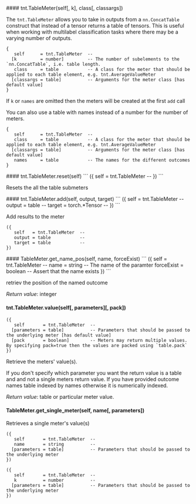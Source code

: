 <a name="TableMeter">
#### tnt.TableMeter(self[, k], class[, classargs])

The `tnt.TableMeter` allows you to take in outputs from a `nn.ConcatTable` construct
that instead of a tensor returns a table of tensors. This is useful when working with
multilabel classification tasks where there may be a varying number of outputs.

```
{
   self      = tnt.TableMeter  -- 
  [k         = number]         -- The number of subelements to the `nn.ConcatTable`, i.e. table length.
   class     = table           -- A class for the meter that should be applied to each table element, e.g. tnt.AverageValueMeter
  [classargs = table]          -- Arguments for the meter class [has default value]
}
```

If `k` or `names` are omitted then the meters will be created at the first `add` call

You can also use a table with names instead of a number for the number of meters.

```
{
   self      = tnt.TableMeter  -- 
   class     = table           -- A class for the meter that should be applied to each table element, e.g. tnt.AverageValueMeter
  [classargs = table]          -- Arguments for the meter class [has default value]
   names     = table           -- The names for the different outcomes
}
```

<a name="TableMeter.reset">
#### tnt.TableMeter.reset(self)
```
({
   self = tnt.TableMeter  -- 
})
```

Resets the all the table submeters

<a name="TableMeter.add">
#### tnt.TableMeter.add(self, output, target)
```
({
   self   = tnt.TableMeter  -- 
   output = table           -- 
   target = torch.*Tensor   -- 
})
```

Add results to the meter

```
({
   self   = tnt.TableMeter  -- 
   output = table           -- 
   target = table           -- 
})
```
<a name="TableMeter.get_name_pos">
#### TableMeter.get_name_pos(self, name, forceExist)
```
({
   self       = tnt.TableMeter  -- 
   name       = string          -- The name of the paramter
   forceExist = boolean         -- Assert that the name exists
})
```

retriev the position of the named outcome

_Return value_: integer
<a name="TableMeter.value">
#### tnt.TableMeter.value(self[, parameters][, pack])
```
({
   self       = tnt.TableMeter  -- 
  [parameters = table]          -- Parameters that should be passed to the underlying meter [has default value]
  [pack       = boolean]        -- Meters may return multiple values. By specifying pack=true then the values are packed using `table.pack`
})
```

Retrieve the meters' value(s).

If you don't specify which parameter you want the return value is a table and
and not a single meters return value. If you have provided outcome names table
indexed by names otherwise it is numerically indexed.

_Return value_: table or particular meter value.
<a name="TableMeter.get_single_meter">
#### TableMeter.get_single_meter(self, name[, parameters])

Retrieves a single meter's value(s)

```
({
   self       = tnt.TableMeter  -- 
   name       = string          -- 
  [parameters = table]          -- Parameters that should be passed to the underlying meter
})
```


```
({
   self       = tnt.TableMeter  -- 
   k          = number          -- 
  [parameters = table]          -- Parameters that should be passed to the underlying meter
})
```

